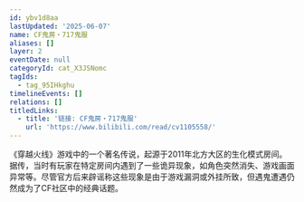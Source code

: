 ```yaml
---
id: ybv1d8aa
lastUpdated: '2025-06-07'
name: CF鬼房・717鬼服
aliases: []
layer: 2
eventDate: null
categoryId: cat_X3JSNomc
tagIds:
  - tag_95IHkghu
timelineEvents: []
relations: []
titledLinks:
  - title: '链接: CF鬼房・717鬼服'
    url: 'https://www.bilibili.com/read/cv1105558/'
---
```

《穿越火线》游戏中的一个著名传说，起源于2011年北方大区的生化模式房间。据传，当时有玩家在特定房间内遇到了一些诡异现象，如角色突然消失、游戏画面异常等。尽管官方后来辟谣称这些现象是由于游戏漏洞或外挂所致，但遇鬼遭遇仍然成为了CF社区中的经典话题。
